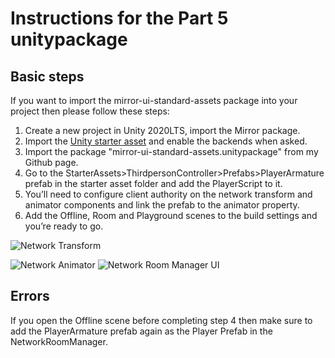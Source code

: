 # Instructions for the Part 5 unitypackage

## Basic steps

If you want to import the mirror-ui-standard-assets package into your project then please follow these steps:

1. Create a new project in Unity 2020LTS, import the Mirror package.
2. Import the [Unity starter asset](https://assetstore.unity.com/packages/essentials/starter-assets-third-person-character-controller-196526) and enable the backends when asked.
3. Import the package "mirror-ui-standard-assets.unitypackage" from my Github page.
4. Go to the StarterAssets>ThirdpersonController>Prefabs>PlayerArmature prefab in the starter asset folder and add the PlayerScript to it.
5. You’ll need to configure client authority on the network transform and animator components and link the prefab to the animator property.
6. Add the Offline, Room and Playground scenes to the build settings and you’re ready to go.


![Network Transform](https://github.com/Goodgulf281/Unity-Mirror-Helper-Scripts/blob/main/Goodgulf/mira.png?raw=true)

![Network Animator](/mirb.png)
![Network Room Manager UI](mirc.png)



## Errors

If you open the Offline scene before completing step 4 then make sure to add the PlayerArmature prefab again as the Player Prefab in the NetworkRoomManager.
